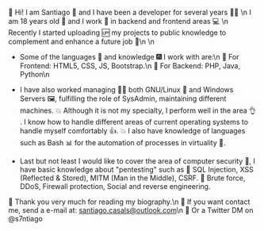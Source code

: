 

👋 Hi! I am Santiago 👨 and I have been a developer for several years 👩‍💻 \n
I am 18 years old 🚫 and I work 🔨 in backend and frontend areas 💻 \n
Recently I started uploading 🆙 my projects to public knowledge to complement and enhance a future job 🎇\n
\n
- Some of the languages 🎨 and knowledge 🎆 I work with are:\n
  🎊 For Frontend: HTML5, CSS, JS, Bootstrap.\n
  🎊 For Backend: PHP, Java, Python\n
  
- I have also worked managing 🕵️‍♂️ both GNU/Linux 🐧 and Windows Servers 🖼, fulfilling the role of SysAdmin, maintaining different machines.
  💥 Although it is not my specialty, I perform well in the area 👌 . I know how to handle different areas of current operating systems to handle myself comfortably 👍.
  💥 I also have knowledge of languages such as Bash 📊 for the automation of processes in virtuality 💫.
 
 - Last but not least I would like to cover the area of computer security 👩‍, I have basic knowledge about "pentesting" such as
  💢 SQL Injection, XSS (Reflected & Stored), MITM (Man in the Middle), CSRF.
  💢 Brute force, DDoS, Firewall protection, Social and reverse engineering.
 
 
💛 Thank you very much for reading my biography.\n
💌 If you want contact me, send a e-mail at: santiago.casals@outlook.com\n
💌 Or a Twitter DM on @s7ntiago

